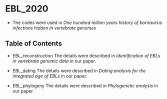 # EBL_2020
- The codes were used in *One hundred million years history of bornavirus infections hidden in vertebrate genomes*

## Table of Contents
- EBL_reconstruction
The details were described in *Identification of EBLs in vertebrate genomic data* in our paper.

- EBL_dating
The details were described in *Dating analysis for the integrated age of EBLs* in our paper.

- EBL_phylogeny
The details were described in *Phylogenetic analysis* in our paper.

